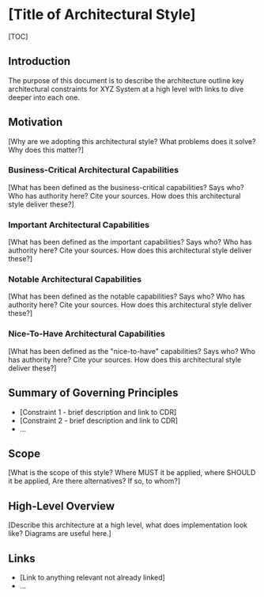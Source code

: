 # [Title of Architectural Style]

[TOC]


## Introduction

The purpose of this document is to describe the architecture outline key architectural constraints for XYZ System at a high level with links to dive deeper into each one.

## Motivation

[Why are we adopting this architectural style? What problems does it solve? Why does this matter?]

### Business-Critical Architectural Capabilities

[What has been defined as the business-critical capabilities? Says who? Who has authority here? Cite your sources. How does this architectural style deliver these?]

### Important Architectural Capabilities <!-- optional -->

[What has been defined as the important capabilities? Says who? Who has authority here? Cite your sources. How does this architectural style deliver these?]

### Notable Architectural Capabilities <!-- optional -->

[What has been defined as the notable capabilities? Says who? Who has authority here? Cite your sources. How does this architectural style deliver these?]

### Nice-To-Have Architectural Capabilities <!-- optional -->

[What has been defined as the "nice-to-have" capabilities? Says who? Who has authority here? Cite your sources. How does this architectural style deliver these?]

## Summary of Governing Principles

* [Constraint 1 - brief description and link to CDR]
* [Constraint 2 - brief description and link to CDR]
* ... <!-- number may vary -->

## Scope <!-- optional -->

[What is the scope of this style? Where MUST it be applied, where SHOULD it be applied, Are there alternatives? If so, to whom?]

## High-Level Overview

[Describe this architecture at a high level, what does implementation look like? Diagrams are useful here.]

## Links <!-- optional -->

* [Link to anything relevant not already linked]
* ... <!-- number of links can vary -->
